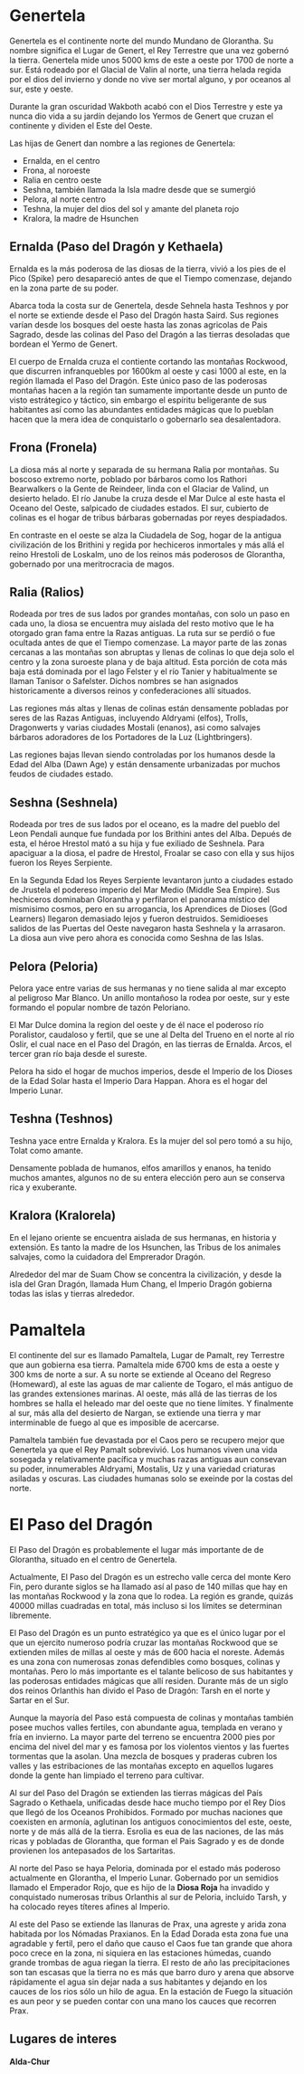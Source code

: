# Genertela

Genertela es el continente norte del mundo Mundano de Glorantha. Su nombre significa el Lugar de Genert, el Rey Terrestre que una vez gobernó la tierra. Genertela mide unos 5000 kms de este a oeste por 1700 de norte a sur. Está rodeado por el Glacial de Valin al norte, una tierra helada regida por el dios del invierno y donde no vive ser mortal alguno, y por oceanos al sur, este y oeste.

Durante la gran oscuridad Wakboth acabó con el Dios Terrestre y este ya nunca dio vida a su jardín dejando los Yermos de Genert que cruzan el continente y dividen el Este del Oeste.

Las hijas de Genert dan nombre a las regiones de Genertela:

- Ernalda, en el centro
- Frona, al noroeste
- Ralia en centro oeste
- Seshna, también llamada la Isla madre desde que se sumergió
- Pelora, al norte centro
- Teshna, la mujer del dios del sol y amante del planeta rojo
- Kralora, la madre de Hsunchen

## Ernalda (Paso del Dragón y Kethaela)

Ernalda es la más poderosa de las diosas de la tierra, vivió a los pies de el Pico (Spike) pero desapareció antes de que el Tiempo comenzase, dejando en la zona parte de su poder. 

Abarca toda la costa sur de Genertela, desde Sehnela hasta Teshnos y por el norte se extiende desde el Paso del Dragón hasta Saird. Sus regiones varían desde los bosques del oeste hasta las zonas agricolas de Pais Sagrado, desde las colinas del Paso del Dragón a las tierras desoladas que bordean el Yermo de Genert.

El cuerpo de Ernalda cruza el contiente cortando las montañas Rockwood, que discurren infranquebles por 1600km al oeste y casi 1000 al este, en la región llamada el Paso del Dragón. Este único paso de las poderosas montañas hacen a la región tan sumamente importante desde un punto de visto estrátegico y táctico, sin embargo el espíritu beligerante de sus habitantes así como las abundantes entidades mágicas que lo pueblan hacen que la mera idea de conquistarlo o gobernarlo sea desalentadora.

## Frona (Fronela)

La diosa más al norte y separada de su hermana Ralia por montañas. Su boscoso extremo norte, poblado por bárbaros como los Rathori Bearwalkers o la Gente de Reindeer, linda con el Glaciar de Valind, un desierto helado. El río Janube la cruza desde el Mar Dulce al este hasta el Oceano del Oeste, salpicado de ciudades estados. El sur, cubierto de colinas es el hogar de tribus bárbaras gobernadas por reyes despiadados.

En contraste en el oeste se alza la Ciudadela de Sog, hogar de la antigua civilización de los Brithini y regida por hechiceros inmortales y más allá el reino Hrestoli de Loskalm, uno de los reinos más poderosos de Glorantha, gobernado por una meritrocracia de magos.

## Ralia (Ralios)

Rodeada por tres de sus lados por grandes montañas, con solo un paso en cada uno, la diosa se encuentra muy aislada del resto motivo que le ha otorgado gran fama entre la Razas antiguas. La ruta sur se perdió o fue ocultada antes de que el Tiempo comenzase. La mayor parte de las zonas cercanas a las montañas son abruptas y llenas de colinas lo que deja solo el centro y la zona suroeste plana y de baja altitud. Esta porción de cota más baja está dominada por el lago Felster y el río Tanier y habitualmente se llaman Tanisor o Safelster. Dichos nombres se han asignados historicamente a diversos reinos y confederaciones allí situados.

Las regiones más altas y llenas de colinas están densamente pobladas por seres de las Razas Antiguas, incluyendo Aldryami (elfos), Trolls, Dragonwerts y varias ciudades Mostali (enanos), asi como salvajes bárbaros adoradores de los Portadores de la Luz (Lightbringers).

Las regiones bajas llevan siendo controladas por los humanos desde la Edad del Alba (Dawn Age) y están densamente urbanizadas por muchos feudos de ciudades estado.

## Seshna (Seshnela)

Rodeada por tres de sus lados por el oceano, es la madre del pueblo del Leon Pendali aunque fue fundada por los Brithini antes del Alba. Depués de esta, el héroe Hrestol mató a su hija y fue exiliado de Seshnela. Para apaciguar a la diosa, el padre de Hrestol, Froalar se caso con ella y sus hijos fueron los Reyes Serpiente.

En la Segunda Edad los Reyes Serpiente levantaron junto a ciudades estado de Jrustela el podereso imperio del Mar Medio (Middle Sea Empire). Sus hechiceros dominaban Glorantha y perfilaron el panorama místico del mismisimo cosmos, pero en su arrogancia, los Aprendices de Dioses (God Learners) llegaron demasiado lejos y fueron destruidos. Semidioeses salidos de las Puertas del Oeste navegaron hasta Seshnela y la arrasaron. La diosa aun vive pero ahora es conocida como Seshna de las Islas.

## Pelora (Peloria)

Pelora yace entre varias de sus hermanas y no tiene salida al mar excepto al peligroso Mar Blanco. Un anillo montañoso la rodea por oeste, sur y este formando el popular nombre de tazón Peloriano.

El Mar Dulce domina la region del oeste y de él nace el poderoso río Poralistor, caudaloso y fertil, que se une al Delta del Trueno en el norte al río Oslir, el cual nace en el Paso del Dragón, en las tierras de Ernalda. Arcos, el tercer gran río baja desde el sureste.

Pelora ha sido el hogar de muchos imperios, desde el Imperio de los Dioses de la Edad Solar hasta el Imperio Dara Happan. Ahora es el hogar del Imperio Lunar.

## Teshna (Teshnos)

Teshna yace entre Ernalda y Kralora. Es la mujer del sol pero tomó a su hijo, Tolat como amante.

Densamente poblada de humanos, elfos amarillos y enanos, ha tenido muchos amantes, algunos no de su entera elección pero aun se conserva rica y exuberante.

## Kralora (Kralorela)

En el lejano oriente se encuentra aislada de sus hermanas, en historia y extensión. Es tanto la madre de los Hsunchen, las Tribus de los animales salvajes, como la cuidadora del Emprerador Dragón.

Alrededor del mar de Suam Chow se concentra la civilización, y desde la isla del Gran Dragón, llamada Hum Chang, el Imperio Dragón gobierna todas las islas y tierras alrededor.

# Pamaltela

El continente del sur es llamado Pamaltela, Lugar de Pamalt, rey Terrestre que aun gobierna esa tierra. Pamaltela mide 6700 kms de esta a oeste y 300 kms de norte a sur.  A su norte se extiende al Oceano del Regreso (Homeward), al este las aguas de mar caliente de Togaro, el más antiguo de las grandes extensiones marinas. Al oeste, más allá de las tierras de los hombres se halla el heleado mar del oeste que no tiene límites. Y finalmente al sur, más alla del desierto de Nargan, se extiende una tierra y mar interminable de fuego al que es imposible de acercarse.

Pamaltela también fue devastada por el Caos pero se recupero mejor que Genertela ya que el Rey Pamalt sobrevivió. Los humanos viven una vida sosegada y relativamente pacífica y muchas razas antiguas aun consevan su poder, innumerables Aldryami, Mostalis, Uz y una variedad criaturas asiladas y oscuras. Las ciudades humanas solo se exeinde por la costas del norte.



# El Paso del Dragón

El Paso del Dragón es probablemente el lugar más importante de de Glorantha, situado en el centro de Genertela.

Actualmente, El Paso del Dragón es un estrecho valle cerca del monte Kero Fin, pero durante siglos se ha llamado así al paso de 140 millas que hay en las montañas Rockwood y la zona que lo rodea. La región es grande, quizás 40000 millas cuadradas en total, más incluso si los límites se determinan libremente.

El Paso del Dragón es un punto estratégico ya que es el único lugar por el que un ejercito numeroso podría cruzar las montañas Rockwood que se extienden miles de millas al oeste y más de 600 hacia el noreste. Además es una zona con numerosas zonas defendibles como bosques, colinas y montañas. Pero lo más importante es el talante belicoso de sus habitantes y las poderosas entidades mágicas que allí residen. Durante más de un siglo dos reinos Orlanthis han divido el Paso de Dragón: Tarsh en el norte y Sartar en el Sur.

Aunque la mayoría del Paso está compuesta de colinas y montañas también posee muchos valles fertiles, con abundante agua, templada en verano y fría en invierno. La mayor parte del terreno se encuentra 2000 pies por encima del nivel del mar y es famosa por los violentos vientos y las fuertes tormentas que la asolan. Una mezcla de bosques y praderas cubren los valles y las estribaciones de las montañas excepto en aquellos lugares donde la gente han limpiado el terreno para cultivar.

Al sur del Paso del Dragón se extienden las tierras mágicas del País Sagrado o Kethaela, unificadas desde hace mucho tiempo por el Rey Dios que llegó de los Oceanos Prohibidos. Formado por muchas naciones que coexisten en armonía, aglutinan los antiguos conocimientos del este, oeste, norte y de más allá de la tierra. Esrolia es eua de las naciones, de las más ricas y pobladas de Glorantha, que forman el Pais Sagrado y es de donde provienen los antepasados de los Sartaritas.

Al norte del Paso se haya Peloria, dominada por el estado más poderoso actualmente en Glorantha, el Imperio Lunar. Gobernado por un semidios llamado el Emperador Rojo, que es hijo de la **Diosa Roja** ha invadido y conquistado numerosas tribus Orlanthis al sur de Peloria, incluido Tarsh, y ha colocado reyes títeres afines al Imperio.

Al este del Paso se extiende las llanuras de Prax, una agreste y arida zona habitada por los Nómadas Praxianos. En la Edad Dorada esta zona fue una agradable y fertil, pero el daño que causo el Caos fue tan grande que ahora poco crece en la zona, ni siquiera en las estaciones húmedas,  cuando grande trombas de agua riegan la tierra. El resto de año las precipitaciones son tan escasas que la tierra no es más que barro duro y arena que absorve rápidamente el agua sin dejar nada a sus habitantes y dejando en los cauces de los rios sólo un hilo de agua. En la estación de Fuego la situación es aun peor y se pueden contar con una mano los cauces que recorren Prax.

## Lugares de interes

#### Alda-Chur



